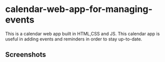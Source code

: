 # calendar-web-app-for-managing-events
This is a calendar web app built in HTML,CSS and JS. This calendar app is useful in adding events and reminders in order to stay up-to-date.

## Screenshots

